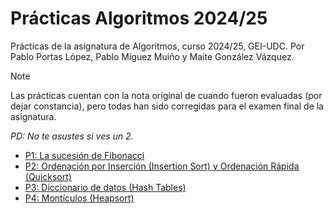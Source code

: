 # Prácticas Algoritmos 2024/25

Prácticas de la asignatura de Algoritmos, curso 2024/25, GEI-UDC. Por Pablo Portas López, Pablo Míguez Muiño y Maite González Vázquez.

>[!NOTE]
> Las prácticas cuentan con la nota original de cuando fueron evaluadas (por dejar constancia), pero todas han sido corregidas para el examen final de la asignatura.
>
> _PD: No te asustes si ves un 2._

- [P1: La sucesión de Fibonacci](/P1/)
- [P2: Ordenación por Inserción (Insertion Sort) y Ordenación Rápida (Quicksort)](/P2/)
- [P3: Diccionario de datos (Hash Tables)](/P3/)
- [P4: Montículos (Heapsort)](/P4/)

